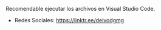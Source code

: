 Recomendable ejecutar los archivos en Visual Studio Code.
* Redes Sociales: https://linktr.ee/deivodgmg
